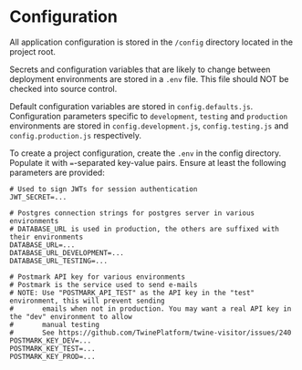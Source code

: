 # Configuration

All application configuration is stored in the `/config` directory located in the project root.

Secrets and configuration variables that are likely to change between deployment environments are stored in a `.env` file. This file should NOT be checked into source control.

Default configuration variables are stored in `config.defaults.js`. Configuration parameters specific to `development`, `testing` and `production` environments are stored in `config.development.js`, `config.testing.js` and `config.production.js` respectively.

To create a project configuration, create the `.env` in the config directory. Populate it with `=`-separated key-value pairs. Ensure at least the following parameters are provided:

```
# Used to sign JWTs for session authentication
JWT_SECRET=...

# Postgres connection strings for postgres server in various environments
# DATABASE_URL is used in production, the others are suffixed with their environments
DATABASE_URL=...
DATABASE_URL_DEVELOPMENT=...
DATABASE_URL_TESTING=...

# Postmark API key for various environments
# Postmark is the service used to send e-mails
# NOTE: Use "POSTMARK_API_TEST" as the API key in the "test" environment, this will prevent sending
#       emails when not in production. You may want a real API key in the "dev" environment to allow
#       manual testing
#       See https://github.com/TwinePlatform/twine-visitor/issues/240
POSTMARK_KEY_DEV=...
POSTMARK_KEY_TEST=...
POSTMARK_KEY_PROD=...
```
